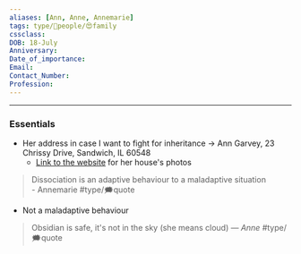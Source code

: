 ```yaml
---
aliases: [Ann, Anne, Annemarie]
tags: type/👤people/😍family
cssclass:
DOB: 18-July
Anniversary:
Date_of_importance:
Email:
Contact_Number:
Profession:
---
```

---
### Essentials
- Her address in case I want to fight for inheritance → Ann Garvey, 23 Chrissy Drive, Sandwich, IL 60548
	- [Link to the website](https://www.zillow.com/homedetails/23-Chrissy-Dr-Sandwich-IL-60548/2123249177_zpid/) for her house's photos

> Dissociation is an adaptive behaviour to a maladaptive situation  
> \- Annemarie
> #type/🗯quote 

- Not a maladaptive behaviour

> Obsidian is safe, it's not in the sky (she means cloud)
> <cite> — Anne </cite>
> #type/🗯quote 


